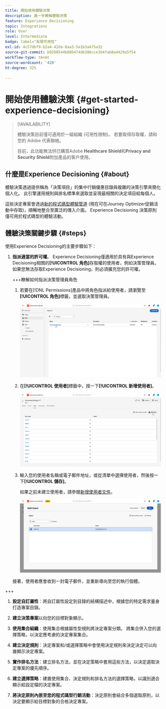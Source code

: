 ```yaml
---
title: 開始使用體驗決策
description: 進一步瞭解體驗決策
feature: Experience Decisioning
topic: Integrations
role: User
level: Intermediate
badge: label="有限可用性"
exl-id: 4c57dbf9-b2a4-42da-8aa3-5a1b3a475a32
source-git-commit: b9208544b08b474db386cce3d4fab0a4429a5f54
workflow-type: tm+mt
source-wordcount: '420'
ht-degree: 32%

---
```


# 開始使用體驗決策 {#get-started-experience-decisioning}

>[!AVAILABILITY]
>
>體驗決策目前僅可適用於一組組織 (可用性限制)。 若要取得存取權，請和您的 Adobe 代表聯絡。
>
>目前，此功能無法供已購買Adobe **Healthcare Shield**&#x200B;和&#x200B;**Privacy and Security Shield**&#x200B;附加產品的客戶使用。

## 什麼是Experience Decisioning {#about}

體驗決策透過提供稱為「決策項目」的集中行銷優惠目錄與複雜的決策引擎來簡化個人化。 此引擎運用規則與排名標準來選取並呈現最相關的決定項目給每個人。

這些決定專案會透過[新的程式碼型體驗管道](https://experienceleague.adobe.com/en/docs/journey-optimizer/using/code-based-experience/get-started-code-based) (現在可在Journey Optimizer促銷活動中存取)，順暢地整合至廣泛的傳入介面。 Experience Decisioning 決策原則僅可用於程式碼型的體驗活動。


## 體驗決策關鍵步驟 {#steps}

使用Experience Decisioning的主要步驟如下：

1. **指派適當的許可權**。 Experience Decisioning僅適用於具有與Experience Decisioning相關的&#x200B;**[!UICONTROL 角色]**&#x200B;存取權的使用者，例如決策管理員。 如果您無法存取Experience Decisioning，則必須擴充您的許可權。

   +++瞭解如何指派決策管理員角色

   1. 若要在[!DNL Permissions]產品中將角色指派給使用者，請瀏覽至&#x200B;**[!UICONTROL 角色]**&#x200B;標籤，並選取決策管理員。

      ![](assets/decision_permission_1.png)

   1. 在&#x200B;**[!UICONTROL 使用者]**&#x200B;標籤中，按一下&#x200B;**[!UICONTROL 新增使用者]**。

      ![](assets/decision_permission_2.png)

   1. 輸入您的使用者名稱或電子郵件地址，或從清單中選擇使用者，然後按一下&#x200B;**[!UICONTROL 儲存]**。

      如果之前未建立使用者，請參閱[新增使用者文件](https://experienceleague.adobe.com/zh-hant/docs/experience-platform/access-control/ui/users)。

      ![](assets/decision_permission_3.png)

   接著，使用者應會收到一封電子郵件，並重新導向至您的執行個體。

+++

1. **設定自訂屬性**：將自訂屬性設定到目錄的結構描述中，根據您的特定需求量身打造專案目錄。

1. **建立決策專案**&#x200B;以向您的目標對象顯示。

1. **使用集合組織**：使用集合根據屬性型規則將決定專案分類。 將集合併入您的選擇策略，以決定應考慮的決定專案集合。

1. **建立決定規則**：決定專案和/或選擇策略中會使用決定規則來決定決定可以向誰顯示決定專案。

1. **實作排名方法**：建立排名方法，並在決定策略中套用這些方法，以決定選取決定專案的優先順序。

1. **建立選擇策略**：建置使用集合、決定規則和排名方法的選擇策略，以識別適合顯示給設定檔的決定專案。

1. **將決定原則內嵌至您的程式碼型行銷活動**：決定原則會結合多個選取原則，以決定要顯示給目標對象的合格決定專案。
